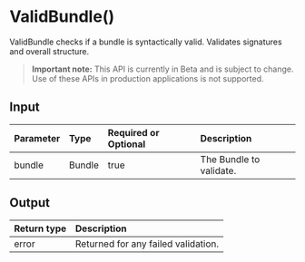 # ValidBundle()
ValidBundle checks if a bundle is syntactically valid. Validates signatures and overall structure.
> **Important note:** This API is currently in Beta and is subject to change. Use of these APIs in production applications is not supported.

## Input

| Parameter       | Type | Required or Optional | Description |
|:---------------|:--------|:--------| :--------|
| bundle | Bundle | true | The Bundle to validate.  |


## Output

| Return type     | Description |
|:---------------|:--------|
| error | Returned for any failed validation. |


